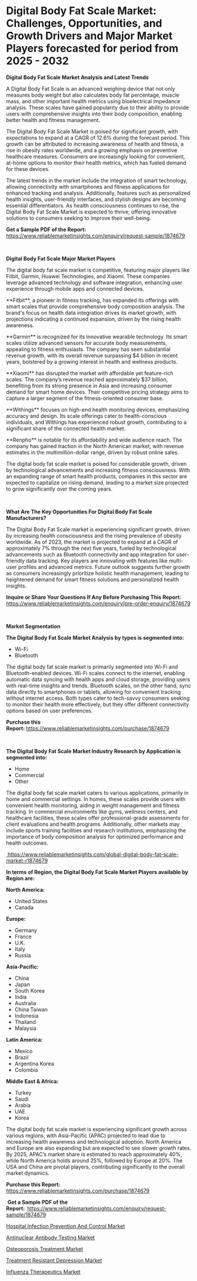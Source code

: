 <p><h1>Digital Body Fat Scale Market: Challenges, Opportunities, and Growth Drivers and Major Market Players forecasted for period from 2025 - 2032</h1></p><p><strong>Digital Body Fat Scale Market Analysis and Latest Trends</strong></p>
<p><p>A Digital Body Fat Scale is an advanced weighing device that not only measures body weight but also calculates body fat percentage, muscle mass, and other important health metrics using bioelectrical impedance analysis. These scales have gained popularity due to their ability to provide users with comprehensive insights into their body composition, enabling better health and fitness management.</p><p>The Digital Body Fat Scale Market is poised for significant growth, with expectations to expand at a CAGR of 12.6% during the forecast period. This growth can be attributed to increasing awareness of health and fitness, a rise in obesity rates worldwide, and a growing emphasis on preventive healthcare measures. Consumers are increasingly looking for convenient, at-home options to monitor their health metrics, which has fueled demand for these devices.</p><p>The latest trends in the market include the integration of smart technology, allowing connectivity with smartphones and fitness applications for enhanced tracking and analysis. Additionally, features such as personalized health insights, user-friendly interfaces, and stylish designs are becoming essential differentiators. As health consciousness continues to rise, the Digital Body Fat Scale Market is expected to thrive, offering innovative solutions to consumers seeking to improve their well-being.</p></p>
<p><strong>Get a Sample PDF of the Report:&nbsp;</strong> <a href="https://www.reliablemarketinsights.com/enquiry/request-sample/1874679?utm_campaign=3520&utm_medium=2&utm_source=Github&utm_content=ia&utm_term=05042025&utm_id=digital-body-fat-scale">https://www.reliablemarketinsights.com/enquiry/request-sample/1874679</a></p>
<p>&nbsp;</p>
<p><strong>Digital Body Fat Scale Major Market Players</strong></p>
<p><p>The digital body fat scale market is competitive, featuring major players like Fitbit, Garmin, Huawei Technologies, and Xiaomi. These companies leverage advanced technology and software integration, enhancing user experience through mobile apps and connected devices.</p><p>**Fitbit**, a pioneer in fitness tracking, has expanded its offerings with smart scales that provide comprehensive body composition analysis. The brand's focus on health data integration drives its market growth, with projections indicating a continued expansion, driven by the rising health awareness.</p><p>**Garmin** is recognized for its innovative wearable technology. Its smart scales utilize advanced sensors for accurate body measurements, appealing to fitness enthusiasts. The company has seen substantial revenue growth, with its overall revenue surpassing $4 billion in recent years, bolstered by a growing interest in health and wellness products.</p><p>**Xiaomi** has disrupted the market with affordable yet feature-rich scales. The company’s revenue reached approximately $37 billion, benefiting from its strong presence in Asia and increasing consumer demand for smart home devices. Their competitive pricing strategy aims to capture a larger segment of the fitness-oriented consumer base.</p><p>**Withings** focuses on high-end health monitoring devices, emphasizing accuracy and design. Its scale offerings cater to health-conscious individuals, and Withings has experienced robust growth, contributing to a significant share of the connected health market.</p><p>**Renpho** is notable for its affordability and wide audience reach. The company has gained traction in the North American market, with revenue estimates in the multimillion-dollar range, driven by robust online sales.</p><p>The digital body fat scale market is poised for considerable growth, driven by technological advancements and increasing fitness consciousness. With an expanding range of smart health products, companies in this sector are expected to capitalize on rising demand, leading to a market size projected to grow significantly over the coming years.</p></p>
<p>&nbsp;</p>
<p><strong>What Are The Key Opportunities For Digital Body Fat Scale Manufacturers?</strong></p>
<p><p>The Digital Body Fat Scale market is experiencing significant growth, driven by increasing health consciousness and the rising prevalence of obesity worldwide. As of 2023, the market is projected to expand at a CAGR of approximately 7% through the next five years, fueled by technological advancements such as Bluetooth connectivity and app integration for user-friendly data tracking. Key players are innovating with features like multi-user profiles and advanced metrics. Future outlook suggests further growth as consumers increasingly prioritize holistic health management, leading to heightened demand for smart fitness solutions and personalized health insights.</p></p>
<p><strong>Inquire or Share Your Questions If Any Before Purchasing This Report:</strong> <a href="https://www.reliablemarketinsights.com/enquiry/pre-order-enquiry/1874679?utm_campaign=3520&utm_medium=2&utm_source=Github&utm_content=ia&utm_term=05042025&utm_id=digital-body-fat-scale">https://www.reliablemarketinsights.com/enquiry/pre-order-enquiry/1874679</a></p>
<p>&nbsp;</p>
<p><strong>Market Segmentation</strong></p>
<p><strong>The Digital Body Fat Scale Market Analysis by types is segmented into:</strong></p>
<p><ul><li>Wi-Fi</li><li>Bluetooth</li></ul></p>
<p><p>The digital body fat scale market is primarily segmented into Wi-Fi and Bluetooth-enabled devices. Wi-Fi scales connect to the internet, enabling automatic data syncing with health apps and cloud storage, providing users with real-time insights and trends. Bluetooth scales, on the other hand, sync data directly to smartphones or tablets, allowing for convenient tracking without internet access. Both types cater to tech-savvy consumers seeking to monitor their health more effectively, but they offer different connectivity options based on user preferences.</p></p>
<p><strong>Purchase this Report:&nbsp;</strong><a href="https://www.reliablemarketinsights.com/purchase/1874679?utm_campaign=3520&utm_medium=2&utm_source=Github&utm_content=ia&utm_term=05042025&utm_id=digital-body-fat-scale">https://www.reliablemarketinsights.com/purchase/1874679</a></p>
<p>&nbsp;</p>
<p><strong>The Digital Body Fat Scale Market Industry Research by Application is segmented into:</strong></p>
<p><ul><li>Home</li><li>Commercial</li><li>Other</li></ul></p>
<p><p>The digital body fat scale market caters to various applications, primarily in home and commercial settings. In homes, these scales provide users with convenient health monitoring, aiding in weight management and fitness tracking. In commercial environments like gyms, wellness centers, and healthcare facilities, these scales offer professional-grade assessments for client evaluations and health programs. Additionally, other markets may include sports training facilities and research institutions, emphasizing the importance of body composition analysis for optimized performance and health outcomes.</p></p>
<p><a href="https://www.reliablemarketinsights.com/global-digital-body-fat-scale-market-r1874679?utm_campaign=3520&utm_medium=2&utm_source=Github&utm_content=ia&utm_term=05042025&utm_id=digital-body-fat-scale">&nbsp;https://www.reliablemarketinsights.com/global-digital-body-fat-scale-market-r1874679</a></p>
<p><strong>In terms of Region, the Digital Body Fat Scale Market Players available by Region are:</strong></p>
<p>
    <p> <strong> North America: </strong>
        <ul>
            <li>United States</li>
            <li>Canada</li>
        </ul>
        </p> 
    <p> <strong> Europe: </strong>
        <ul>
            <li>Germany</li>
            <li>France</li>
            <li>U.K.</li>
            <li>Italy</li>
            <li>Russia</li>
        </ul>
        </p> 
    <p> <strong> Asia-Pacific: </strong>
        <ul>
            <li>China</li>
            <li>Japan</li>
            <li>South Korea</li>
            <li>India</li>
            <li>Australia</li>
            <li>China Taiwan</li>
            <li>Indonesia</li>
            <li>Thailand</li>
            <li>Malaysia</li>
        </ul>
        </p> 
    <p> <strong> Latin America: </strong>
        <ul>
            <li>Mexico</li>
            <li>Brazil</li>
            <li>Argentina Korea</li>
            <li>Colombia</li>
        </ul>
        </p> 
    <p> <strong> Middle East & Africa: </strong>
        <ul>
            <li>Turkey</li>
            <li>Saudi</li>
            <li>Arabia</li>
            <li>UAE</li>
            <li>Korea</li>
        </ul>
    </p>
    </p>
<p><p>The digital body fat scale market is experiencing significant growth across various regions, with Asia-Pacific (APAC) projected to lead due to increasing health awareness and technological adoption. North America and Europe are also expanding but are expected to see slower growth rates. By 2025, APAC’s market share is estimated to reach approximately 40%, while North America holds around 25%, followed by Europe at 20%. The USA and China are pivotal players, contributing significantly to the overall market dynamics.</p></p>
<p><strong>Purchase this Report: </strong><a href="https://www.reliablemarketinsights.com/purchase/1874679?utm_campaign=3520&utm_medium=2&utm_source=Github&utm_content=ia&utm_term=05042025&utm_id=digital-body-fat-scale">https://www.reliablemarketinsights.com/purchase/1874679</a></p>
<p>&nbsp;<strong>Get a Sample PDF of the Report:&nbsp;&nbsp;</strong><a href="https://www.reliablemarketinsights.com/enquiry/request-sample/1874679?utm_campaign=3520&utm_medium=2&utm_source=Github&utm_content=ia&utm_term=05042025&utm_id=digital-body-fat-scale">https://www.reliablemarketinsights.com/enquiry/request-sample/1874679</a></p>
<p><strong></strong></p>
<p><p><a href="https://www.linkedin.com/pulse/forecasting-growth-hospital-infection-prevention-control-qwqrf?utm_campaign=3520&utm_medium=2&utm_source=Github&utm_content=ia&utm_term=05042025&utm_id=digital-body-fat-scale">Hospital Infection Prevention And Control Market</a></p><p><a href="https://www.linkedin.com/pulse/antinuclear-antibody-testing-market-analysis-report-provides-dphhf?utm_campaign=3520&utm_medium=2&utm_source=Github&utm_content=ia&utm_term=05042025&utm_id=digital-body-fat-scale">Antinuclear Antibody Testing Market</a></p><p><a href="https://www.linkedin.com/pulse/osteoporosis-treatment-ecosystem-mapping-innovation-value-rzhnf?utm_campaign=3520&utm_medium=2&utm_source=Github&utm_content=ia&utm_term=05042025&utm_id=digital-body-fat-scale">Osteoporosis Treatment Market</a></p><p><a href="https://www.linkedin.com/pulse/treatment-resistant-depression-market-expansion-comprehensive-m4acf?utm_campaign=3520&utm_medium=2&utm_source=Github&utm_content=ia&utm_term=05042025&utm_id=digital-body-fat-scale">Treatment Resistant Depression Market</a></p><p><a href="https://www.linkedin.com/pulse/in-depth-influenza-therapeutics-market-study-2025-2032-expected-ihdqf?utm_campaign=3520&utm_medium=2&utm_source=Github&utm_content=ia&utm_term=05042025&utm_id=digital-body-fat-scale">Influenza Therapeutics Market</a></p></p>